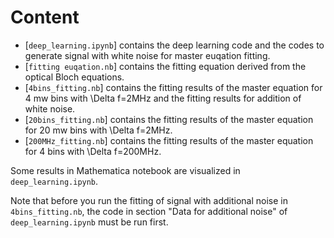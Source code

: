 # Content

- [`deep_learning.ipynb`] contains the deep learning code and the codes to generate signal with white noise for master euqation fitting.
- [`fitting euqation.nb`] contains the fitting equation derived from the optical Bloch equations.
- [`4bins_fitting.nb`] contains the fitting results of the master equation for 4 mw bins with \Delta f=2MHz and the fitting results for addition of white noise.
- [`20bins_fitting.nb`] contains the fitting results of the master equation for 20 mw bins with \Delta f=2MHz.
- [`200MHz_fitting.nb`] contains the fitting results of the master equation for 4 bins with \Delta f=200MHz.

Some results in Mathematica notebook are visualized in `deep_learning.ipynb`.

Note that before you run the fitting of signal with additional noise in `4bins_fitting.nb`, the code in section "Data for additional noise" of `deep_learning.ipynb` must be run first.
